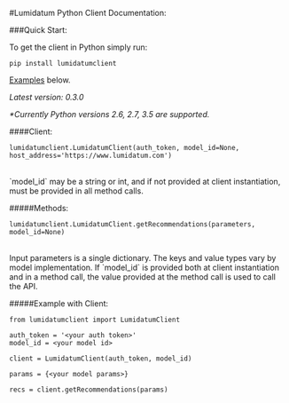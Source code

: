 #Lumidatum Python Client Documentation:

###Quick Start:

To get the client in Python simply run:

`pip install lumidatumclient`

[Examples](#examples) below.

<i>Latest version: 0.3.0</i>

<i>*Currently Python versions 2.6, 2.7, 3.5 are supported.</i>

####Client:

`lumidatumclient.LumidatumClient(auth_token, model_id=None, host_address='https://www.lumidatum.com')`

<br />
`model_id` may be a string or int, and if not provided at client instantiation, must be provided in all method calls.

#####Methods:

`lumidatumclient.LumidatumClient.getRecommendations(parameters, model_id=None)`

<br />
Input parameters is a single dictionary. The keys and value types vary by model implementation.
If `model_id` is provided both at client instantiation and in a method call, the value provided at the method call is used to call the API.


#####Example with Client:<a name="examples"></a>

```
from lumidatumclient import LumidatumClient

auth_token = '<your auth token>'
model_id = <your model id>

client = LumidatumClient(auth_token, model_id)

params = {<your model params>}

recs = client.getRecommendations(params)
```
